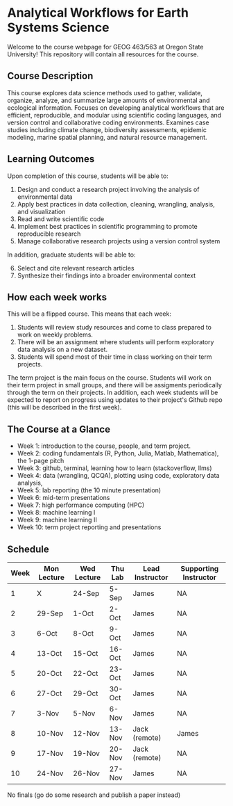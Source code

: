 # Analytical Workflows for Earth Systems Science

Welcome to the course webpage for GEOG 463/563 at Oregon State University! This repository will contain all resources for the course.

## Course Description
This course explores data science methods used to gather, validate, organize, analyze, and summarize large amounts of environmental and ecological information. Focuses on developing analytical workflows that are efficient, reproducible, and modular using scientific coding languages, and version control and collaborative coding environments. Examines case studies including climate change, biodiversity assessments, epidemic modeling, marine spatial planning, and natural resource management.

## Learning Outcomes
Upon completion of this course, students will be able to:

1) Design and conduct a research project involving the analysis of  environmental data
2) Apply best practices in data collection, cleaning, wrangling, analysis, and visualization
3) Read and write scientific code 
4) Implement best practices in scientific programming to promote reproducible research
5) Manage collaborative research projects using a version control system

In addition, graduate students will be able to:

6) Select and cite relevant research articles
7) Synthesize their findings into a broader environmental context

## How each week works
This will be a flipped course. This means that each week:

1) Students will review study resources and come to class prepared to work on weekly problems. 
2) There will be an assignment where students will perform exploratory data analysis on a new dataset.
3) Students will spend most of their time in class working on their term projects. 

The term project is the main focus on the course. Students will work on their term project in small groups, and there will be assigments periodically through the term on their projects. In addition, each week students will be expected to report on progress using updates to their project's Github repo (this will be described in the first week).

## The Course at a Glance
- Week 1: introduction to the course, people, and term project. 
- Week 2: coding fundamentals (R, Python, Julia, Matlab, Mathematica), the 1-page pitch
- Week 3: github, terminal, learning how to learn (stackoverflow, llms)
- Week 4: data (wrangling, QCQA), plotting using code, exploratory data analysis, 
- Week 5: lab reporting (the 10 minute presentation)
- Week 6: mid-term presentations
- Week 7: high performance computing (HPC)
- Week 8: machine learning I
- Week 9: machine learning II
- Week 10: term project reporting and presentations

## Schedule
| **Week** | **Mon Lecture** | **Wed Lecture** | **Thu Lab** | **Lead Instructor** | **Supporting Instructor**          |
|----------|-----------------|-----------------|-------------|---------------------|------------------------------------|
| 1        | X              | 24-Sep          | 5-Sep       | James                | NA    |
| 2        | 29-Sep         | 1-Oct           | 2-Oct      | James               | NA    |
| 3        | 6-Oct          | 8-Oct          | 9-Oct      | James                | NA    |
| 4        | 13-Oct         | 15-Oct          | 16-Oct      | James                | NA    |
| 5        | 20-Oct         | 22-Oct          | 23-Oct       | James               | NA    | 
| 6        | 27-Oct         | 29-Oct           | 30-Oct       | James                | NA    |
| 7        | 3-Nov          | 5-Nov          | 6-Nov      | James               | NA    |
| 8        | 10-Nov         | 12-Nov          | 13-Nov      | Jack (remote)      | James |
| 9        | 17-Nov         | 19-Nov          | 20-Nov      | Jack (remote)       | NA    |
| 10       | 24-Nov         | 26-Nov           | 27-Nov       | James                | NA    |

No finals (go do some research and publish a paper instead)

<!-- ![Course Icon](General/CourseIcon.jpg) -->
